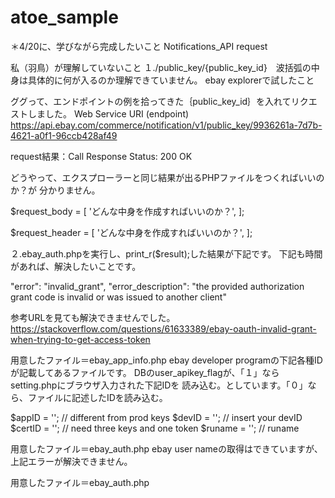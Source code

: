 # atoe_sample
＊4/20に、学びながら完成したいこと
Notifications_API request

私（羽鳥）が理解していないこと
１./public_key/{public_key_id}　波括弧の中身は具体的に何が入るのか理解できていません。
ebay explorerで試したこと

ググって、エンドポイントの例を拾ってきた｛public_key_id｝を入れてリクエストしました。
Web Service URI (endpoint)
https://api.ebay.com/commerce/notification/v1/public_key/9936261a-7d7b-4621-a0f1-96ccb428af49

request結果：Call Response Status: 200 OK

どうやって、エクスプローラーと同じ結果が出るPHPファイルをつくればいいのか？が
分かりません。

$request_body = [
 'どんな中身を作成すればいいのか？',
];

$request_header = [
 'どんな中身を作成すればいいのか？',
];

２.ebay_auth.phpを実行し、print_r($result);した結果が下記です。
下記も時間があれば、解決したいことです。

"error": "invalid_grant",
"error_description": "the provided authorization grant code is invalid or was issued to another client"

参考URLを見ても解決できませんでした。
https://stackoverflow.com/questions/61633389/ebay-oauth-invalid-grant-when-trying-to-get-access-token


用意したファイル＝ebay_app_info.php
ebay developer programの下記各種IDが記載してあるファイルです。
DBのuser_apikey_flagが、「１」ならsetting.phpにブラウザ入力された下記IDを
読み込む。としています。「０」なら、ファイルに記述したIDを読み込む。

  $appID  = '';   // different from prod keys
  $devID  = '';   // insert your devID
  $certID = '';   // need three keys and one token
  $runame = '';  // runame


用意したファイル＝ebay_auth.php
ebay user nameの取得はできていますが、上記エラーが解決できません。

用意したファイル＝ebay_auth.php
